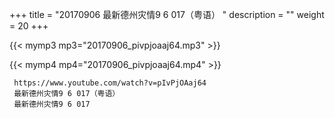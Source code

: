 +++
title = "20170906  最新德州灾情9 6 017（粤语） "
description = ""
weight = 20
+++

{{< mymp3 mp3="20170906_pivpjoaaj64.mp3" >}}

{{< mymp4 mp4="20170906_pivpjoaaj64.mp4" >}}

     https://www.youtube.com/watch?v=pIvPjOAaj64 
     最新德州灾情9 6 017（粤语） 
     最新德州灾情9 6 017 
